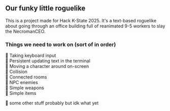 ## Our funky little roguelike
This is a project made for Hack K-State 2025. It's a text-based roguelike about going through an office building full of reanimated 9-5 workers to slay the NecromanCEO.


### Things we need to work on (sort of in order)
🔲 Taking keyboard input <br/>
🔲 Persistent updating text in the terminal<br/>
🔲 Moving a character around on-screen<br/>
🔲 Collision<br/>
🔲 Connected rooms<br/>
🔲 NPC enemies<br/>
🔲 Simple weapons<br/>
🔲 Simple items<br/>

🔲 some other stuff probably but idk what yet